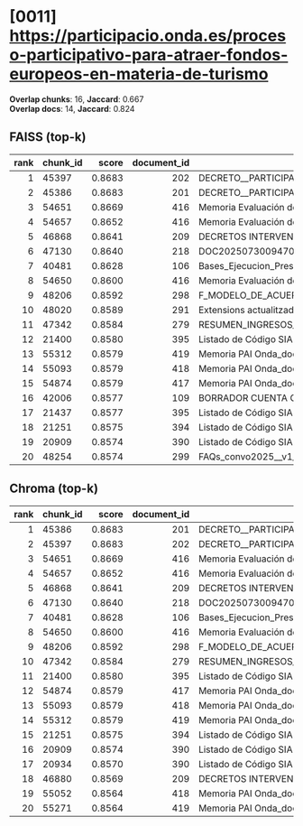 # [0011] https://participacio.onda.es/proceso-participativo-para-atraer-fondos-europeos-en-materia-de-turismo

**Overlap chunks**: 16, **Jaccard**: 0.667  
**Overlap docs**: 14, **Jaccard**: 0.824

## FAISS (top-k)
rank | chunk_id | score | document_id | title
---:|---|---:|---:|---
1 | 45397 | 0.8683 | 202 | DECRETO__PARTICIPACION_EN_LA_1_CONVOCATORIA_DE_AYUDAS_DEL_PROGRAMA_P2R.pdf
2 | 45386 | 0.8683 | 201 | DECRETO__PARTICIPACION_EN_LA_1_CONVOCATORIA_DE_AYUDAS_DEL_PROGRAMA_P2R (1).pdf
3 | 54651 | 0.8669 | 416 | Memoria Evaluación del proyecto Onda Participa 2022_M.pdf
4 | 54657 | 0.8652 | 416 | Memoria Evaluación del proyecto Onda Participa 2022_M.pdf
5 | 46868 | 0.8641 | 209 | DECRETOS INTERVENCIÓN 1S 2024.PDF
6 | 47130 | 0.8640 | 218 | DOC20250730094702ANEXO_I_signed.pdf.pdf
7 | 40481 | 0.8628 | 106 | Bases_Ejecucion_Presupuesto_2025.pdf
8 | 54650 | 0.8600 | 416 | Memoria Evaluación del proyecto Onda Participa 2022_M.pdf
9 | 48206 | 0.8592 | 298 | F_MODELO_DE_ACUERDO_SOL_AYC_RED_INTERIOR_PARA_AUTOCONSUMO_PROYECTO_PABELLON.pdf
10 | 48020 | 0.8589 | 291 | Extensions actualitzades.pdf
11 | 47342 | 0.8584 | 279 | RESUMEN_INGRESOS_2025.pdf_1742285328909.pdf
12 | 21400 | 0.8580 | 395 | Listado de Código SIA 20250526_1735.csv
13 | 55312 | 0.8579 | 419 | Memoria PAI Onda_documento fiinal.docx (1).pdf
14 | 55093 | 0.8579 | 418 | Memoria PAI Onda_documento fiinal.docx (1) (2).pdf
15 | 54874 | 0.8579 | 417 | Memoria PAI Onda_documento fiinal.docx (1) (1).pdf
16 | 42006 | 0.8577 | 109 | BORRADOR CUENTA GENERAL 2024 PARA WEB.pdf
17 | 21437 | 0.8577 | 395 | Listado de Código SIA 20250526_1735.csv
18 | 21251 | 0.8575 | 394 | Listado de Código SIA 20250508_0943.csv
19 | 20909 | 0.8574 | 390 | Listado de Código SIA 20250318_1204.csv
20 | 48254 | 0.8574 | 299 | FAQs_convo2025__v1_ES.pdf

## Chroma (top-k)
rank | chunk_id | score | document_id | title
---:|---|---:|---:|---
1 | 45386 | 0.8683 | 201 | DECRETO__PARTICIPACION_EN_LA_1_CONVOCATORIA_DE_AYUDAS_DEL_PROGRAMA_P2R (1).pdf
2 | 45397 | 0.8683 | 202 | DECRETO__PARTICIPACION_EN_LA_1_CONVOCATORIA_DE_AYUDAS_DEL_PROGRAMA_P2R.pdf
3 | 54651 | 0.8669 | 416 | Memoria Evaluación del proyecto Onda Participa 2022_M.pdf
4 | 54657 | 0.8652 | 416 | Memoria Evaluación del proyecto Onda Participa 2022_M.pdf
5 | 46868 | 0.8641 | 209 | DECRETOS INTERVENCIÓN 1S 2024.PDF
6 | 47130 | 0.8640 | 218 | DOC20250730094702ANEXO_I_signed.pdf.pdf
7 | 40481 | 0.8628 | 106 | Bases_Ejecucion_Presupuesto_2025.pdf
8 | 54650 | 0.8600 | 416 | Memoria Evaluación del proyecto Onda Participa 2022_M.pdf
9 | 48206 | 0.8592 | 298 | F_MODELO_DE_ACUERDO_SOL_AYC_RED_INTERIOR_PARA_AUTOCONSUMO_PROYECTO_PABELLON.pdf
10 | 47342 | 0.8584 | 279 | RESUMEN_INGRESOS_2025.pdf_1742285328909.pdf
11 | 21400 | 0.8580 | 395 | Listado de Código SIA 20250526_1735.csv
12 | 54874 | 0.8579 | 417 | Memoria PAI Onda_documento fiinal.docx (1) (1).pdf
13 | 55093 | 0.8579 | 418 | Memoria PAI Onda_documento fiinal.docx (1) (2).pdf
14 | 55312 | 0.8579 | 419 | Memoria PAI Onda_documento fiinal.docx (1).pdf
15 | 21251 | 0.8575 | 394 | Listado de Código SIA 20250508_0943.csv
16 | 20909 | 0.8574 | 390 | Listado de Código SIA 20250318_1204.csv
17 | 20934 | 0.8570 | 390 | Listado de Código SIA 20250318_1204.csv
18 | 46880 | 0.8569 | 209 | DECRETOS INTERVENCIÓN 1S 2024.PDF
19 | 55052 | 0.8564 | 418 | Memoria PAI Onda_documento fiinal.docx (1) (2).pdf
20 | 55271 | 0.8564 | 419 | Memoria PAI Onda_documento fiinal.docx (1).pdf
